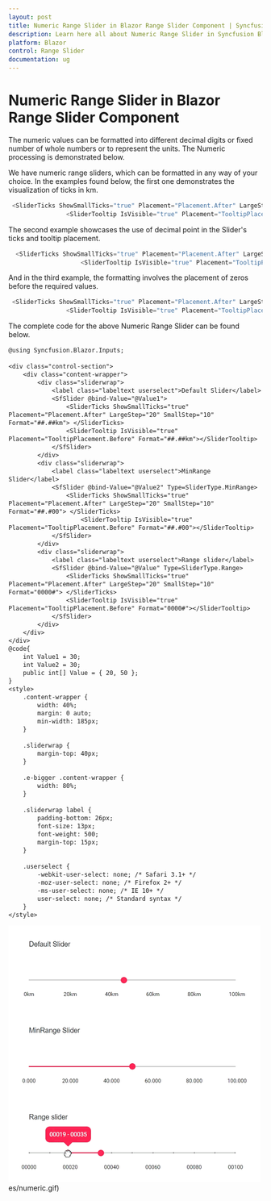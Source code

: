 ```yaml
---
layout: post
title: Numeric Range Slider in Blazor Range Slider Component | Syncfusion
description: Learn here all about Numeric Range Slider in Syncfusion Blazor Range Slider component and more.
platform: Blazor
control: Range Slider
documentation: ug
---
```


# Numeric Range Slider in Blazor Range Slider Component

The numeric values can be formatted into different decimal digits or fixed number of whole numbers or to represent the units. The Numeric processing is demonstrated below.

We have numeric range sliders, which can be formatted in any way of your choice. In the examples found below, the first one demonstrates the visualization of ticks in km.

```csharp
 <SliderTicks ShowSmallTicks="true" Placement="Placement.After" LargeStep="20" SmallStep="10" Format="##.##km"> </SliderTicks>
                <SliderTooltip IsVisible="true" Placement="TooltipPlacement.Before" Format="##.##km"></SliderTooltip>
```

The second example showcases the use of decimal point in the Slider's ticks and tooltip placement.

```csharp
  <SliderTicks ShowSmallTicks="true" Placement="Placement.After" LargeStep="20" SmallStep="10" Format="##.#00"> </SliderTicks>
                    <SliderTooltip IsVisible="true" Placement="TooltipPlacement.Before" Format="##.#00"></SliderTooltip>
```

And in the third example, the formatting involves the placement of zeros before the required values.

```csharp
 <SliderTicks ShowSmallTicks="true" Placement="Placement.After" LargeStep="20" SmallStep="10" Format="0000#"> </SliderTicks>
                <SliderTooltip IsVisible="true" Placement="TooltipPlacement.Before" Format="0000#"></SliderTooltip>
```

The complete code for the above Numeric Range Slider can be found below.

```cshtml
@using Syncfusion.Blazor.Inputs;

<div class="control-section">
    <div class="content-wrapper">
        <div class="sliderwrap">
            <label class="labeltext userselect">Default Slider</label>
            <SfSlider @bind-Value="@Value1">
                <SliderTicks ShowSmallTicks="true" Placement="Placement.After" LargeStep="20" SmallStep="10" Format="##.##km"> </SliderTicks>
                <SliderTooltip IsVisible="true" Placement="TooltipPlacement.Before" Format="##.##km"></SliderTooltip>
            </SfSlider>
        </div>
        <div class="sliderwrap">
            <label class="labeltext userselect">MinRange Slider</label>
            <SfSlider @bind-Value="@Value2" Type=SliderType.MinRange>
                <SliderTicks ShowSmallTicks="true" Placement="Placement.After" LargeStep="20" SmallStep="10" Format="##.#00"> </SliderTicks>
                    <SliderTooltip IsVisible="true" Placement="TooltipPlacement.Before" Format="##.#00"></SliderTooltip>
            </SfSlider>
        </div>
        <div class="sliderwrap">
            <label class="labeltext userselect">Range slider</label>
            <SfSlider @bind-Value="@Value" Type=SliderType.Range>
                <SliderTicks ShowSmallTicks="true" Placement="Placement.After" LargeStep="20" SmallStep="10" Format="0000#"> </SliderTicks>
                <SliderTooltip IsVisible="true" Placement="TooltipPlacement.Before" Format="0000#"></SliderTooltip>
            </SfSlider>
        </div>
    </div>
</div>
@code{
    int Value1 = 30;
    int Value2 = 30;
    public int[] Value = { 20, 50 };
}
<style>
    .content-wrapper {
        width: 40%;
        margin: 0 auto;
        min-width: 185px;
    }

    .sliderwrap {
        margin-top: 40px;
    }

    .e-bigger .content-wrapper {
        width: 80%;
    }

    .sliderwrap label {
        padding-bottom: 26px;
        font-size: 13px;
        font-weight: 500;
        margin-top: 15px;
    }

    .userselect {
        -webkit-user-select: none; /* Safari 3.1+ */
        -moz-user-select: none; /* Firefox 2+ */
        -ms-user-select: none; /* IE 10+ */
        user-select: none; /* Standard syntax */
    }
</style>
```

![Blazor- Slider - NumericSlider](./../images/numeric.gif)es/numeric.gif)